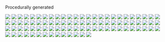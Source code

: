 
Procedurally generated

![](output_3color2.svg)
![](output_3color3.svg)
![](output_3color4.svg)
![](output_3color5.svg)
![](output_2color2.svg)
![](output_2color3.svg)
![](output_2color4.svg)
![](output_2color5.svg)
![](output_1color2.svg)
![](output_1color3.svg)
![](output_1color4.svg)
![](output_1color5.svg)
![](output_0color2.svg)
![](output_0color3.svg)
![](output_0color4.svg)
![](output_0color5.svg)
![](output_1.svg)
![](output_2.svg)
![](output_3.svg)
![](output_4.svg)
![](output_5.svg)
![](output_6.svg)
![](output_7.svg)
![](output_8.svg)
![](output_9.svg)
![](output_10.svg)
![](output_11.svg)
![](output_12.svg)
![](output_13.svg)
![](output_14.svg)
![](output_15.svg)
![](output_16.svg)
![](output_17.svg)
![](output_18.svg)
![](output_19.svg)
![](output_20.svg)
![](output_21.svg)
![](output_22.svg)
![](output_23.svg)
![](output_24.svg)
![](output_25.svg)
![](output_26.svg)
![](output_27.svg)
![](output_28.svg)
![](output_29.svg)
![](output2.svg)
![](output3.svg)
![](output4.svg)
![](output5.svg)
![](output6.svg)
![](output7.svg)
![](output8.svg)
![](output9.svg)
![](output10.svg)
![](output11.svg)
![](output12.svg)
![](output13.svg)
![](output14.svg)
![](output15.svg)
![](output16.svg)
![](output17.svg)
![](output18.svg)
![](output19.svg)
![](output20.svg)
![](output21.svg)
![](output22.svg)
![](output23.svg)
![](output24.svg)
![](output25.svg)
![](output26.svg)
![](output27.svg)
![](output28.svg)
![](output29.svg)
![](output30.svg)
![](output31.svg)
![](output32.svg)
![](output33.svg)
![](output34.svg)
![](output35.svg)
![](output36.svg)
![](output37.svg)
![](output38.svg)
![](output39.svg)
![](output40.svg)
![](output41.svg)
![](output42.svg)
![](output43.svg)
![](output44.svg)
![](output45.svg)
